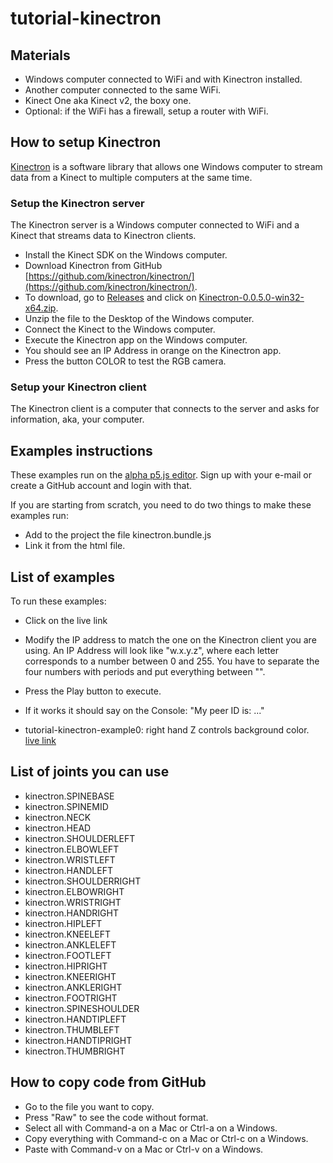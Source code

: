 # tutorial-kinectron

## Materials

* Windows computer connected to WiFi and with Kinectron installed.
* Another computer connected to the same WiFi.
* Kinect One aka Kinect v2, the boxy one.
* Optional: if the WiFi has a firewall, setup a router with WiFi.

## How to setup Kinectron

[Kinectron](https://kinectron.github.io/) is a software library that allows one Windows computer to stream data from a Kinect to multiple computers at the same time.

### Setup the Kinectron server

The Kinectron server is a Windows computer connected to WiFi and a Kinect that streams data to Kinectron clients.

* Install the Kinect SDK on the Windows computer.
* Download Kinectron from GitHub [https://github.com/kinectron/kinectron/](https://github.com/kinectron/kinectron/).
* To download, go to [Releases](https://github.com/kinectron/kinectron/releases) and click on [Kinectron-0.0.5.0-win32-x64.zip](Kinectron-0.0.5.0-win32-x64.zip).
* Unzip the file to the Desktop of the Windows computer.
* Connect the Kinect to the Windows computer.
* Execute the Kinectron app on the Windows computer.
* You should see an IP Address in orange on the Kinectron app.
* Press the button COLOR to test the RGB camera.

### Setup your Kinectron client

The Kinectron client is a computer that connects to the server and asks for information, aka, your computer.

## Examples instructions

These examples run on the [alpha p5.js editor](https://alpha.editor.p5js.org/). Sign up with your e-mail or create a GitHub account and login with that.

If you are starting from scratch, you need to do two things to make these examples run:

* Add to the project the file kinectron.bundle.js
* Link it from the html file.

## List of examples

To run these examples:
* Click on the live link
* Modify the IP address to match the one on the Kinectron client you are using. An IP Address will look like "w.x.y.z", where each letter corresponds to a number between 0 and 255. You have to separate the four numbers with periods and put everything between "".
* Press the Play button to execute.
* If it works it should say on the Console: "My peer ID is: ..."

* tutorial-kinectron-example0: right hand Z controls background color. [live link](http://alpha.editor.p5js.org/montoyamoraga/sketches/BkwAqUb9G)

## List of joints you can use

* kinectron.SPINEBASE
* kinectron.SPINEMID
* kinectron.NECK
* kinectron.HEAD
* kinectron.SHOULDERLEFT
* kinectron.ELBOWLEFT
* kinectron.WRISTLEFT
* kinectron.HANDLEFT
* kinectron.SHOULDERRIGHT
* kinectron.ELBOWRIGHT
* kinectron.WRISTRIGHT
* kinectron.HANDRIGHT
* kinectron.HIPLEFT
* kinectron.KNEELEFT
* kinectron.ANKLELEFT
* kinectron.FOOTLEFT
* kinectron.HIPRIGHT
* kinectron.KNEERIGHT
* kinectron.ANKLERIGHT
* kinectron.FOOTRIGHT
* kinectron.SPINESHOULDER
* kinectron.HANDTIPLEFT
* kinectron.THUMBLEFT
* kinectron.HANDTIPRIGHT
* kinectron.THUMBRIGHT

## How to copy code from GitHub

* Go to the file you want to copy.
* Press "Raw" to see the code without format.
* Select all with Command-a on a Mac or Ctrl-a on a Windows.
* Copy everything with Command-c on a Mac or Ctrl-c on a Windows.
* Paste with Command-v on a Mac or Ctrl-v on a Windows.
